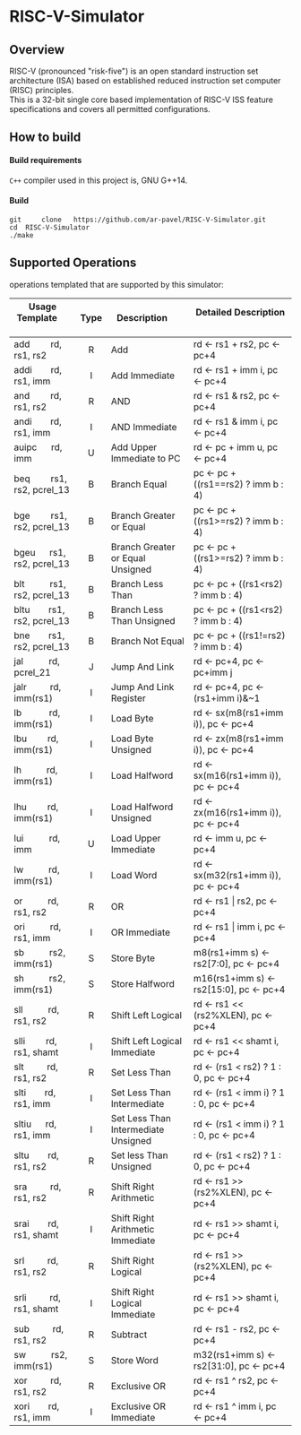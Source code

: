 # RISC-V-Simulator

## Overview

RISC-V (pronounced "risk-five") is an open standard instruction set architecture (ISA) based on established reduced instruction set computer (RISC) principles.<br>
This is a 32-bit single core based implementation of RISC-V ISS feature specifications and covers all permitted configurations.

## How to build

#### Build requirements

`C++` compiler used in this project is, GNU G++14.

#### Build

```shell
git     clone   https://github.com/ar-pavel/RISC-V-Simulator.git
cd  RISC-V-Simulator
./make
```

## Supported Operations

operations templated that are supported by this simulator:

| Usage Template &emsp; &emsp; &emsp; &emsp; &emsp; | Type | Description &emsp;                  | Detailed Description &emsp; &emsp; &emsp; &emsp; &emsp; |
| ------------------------------------------------- | :--: | ----------------------------------- | ------------------------------------------------------- |
| add &emsp; &ensp; rd, rs1, rs2                    |  R   | Add                                 | rd ← rs1 + rs2, pc ← pc+4                               |
| addi &emsp; &nbsp; rd, rs1, imm                   |  I   | Add Immediate                       | rd ← rs1 + imm i, pc ← pc+4                             |
| and &emsp; &ensp; rd, rs1, rs2                    |  R   | AND                                 | rd ← rs1 & rs2, pc ← pc+4                               |
| andi &emsp; &nbsp; rd, rs1, imm                   |  I   | AND Immediate                       | rd ← rs1 & imm i, pc ← pc+4                             |
| auipc &nbsp; &ensp; rd, imm                       |  U   | Add Upper Immediate to PC           | rd ← pc + imm u, pc ← pc+4                              |
| beq &emsp; &ensp; rs1, rs2, pcrel_13              |  B   | Branch Equal                        | pc ← pc + ((rs1==rs2) ? imm b : 4)                      |
| bge &emsp; &ensp; rs1, rs2, pcrel_13              |  B   | Branch Greater or Equal             | pc ← pc + ((rs1>=rs2) ? imm b : 4)                      |
| bgeu &ensp; &nbsp; rs1, rs2, pcrel_13             |  B   | Branch Greater or Equal Unsigned    | pc ← pc + ((rs1>=rs2) ? imm b : 4)                      |
| blt &emsp; &emsp; rs1, rs2, pcrel_13              |  B   | Branch Less Than                    | pc ← pc + ((rs1<rs2) ? imm b : 4)                       |
| bltu &emsp; &nbsp; rs1, rs2, pcrel_13             |  B   | Branch Less Than Unsigned           | pc ← pc + ((rs1<rs2) ? imm b : 4)                       |
| bne &emsp; &nbsp; rs1, rs2, pcrel_13              |  B   | Branch Not Equal                    | pc ← pc + ((rs1!=rs2) ? imm b : 4)                      |
| jal &emsp; &ensp; &nbsp; rd, pcrel_21             |  J   | Jump And Link                       | rd ← pc+4, pc ← pc+imm j                                |
| jalr &emsp; &nbsp; &nbsp; rd, imm(rs1)            |  I   | Jump And Link Register              | rd ← pc+4, pc ← (rs1+imm i)&~1                          |
| lb &emsp; &ensp; &ensp; rd, imm(rs1)              |  I   | Load Byte                           | rd ← sx(m8(rs1+imm i)), pc ← pc+4                       |
| lbu &emsp; &ensp; rd, imm(rs1)                    |  I   | Load Byte Unsigned                  | rd ← zx(m8(rs1+imm i)), pc ← pc+4                       |
| lh &emsp; &emsp; rd, imm(rs1)                     |  I   | Load Halfword                       | rd ← sx(m16(rs1+imm i)), pc ← pc+4                      |
| lhu &ensp; &emsp; rd, imm(rs1)                    |  I   | Load Halfword Unsigned              | rd ← zx(m16(rs1+imm i)), pc ← pc+4                      |
| lui &ensp; &emsp; &nbsp; rd, imm                  |  U   | Load Upper Immediate                | rd ← imm u, pc ← pc+4                                   |
| lw &emsp; &emsp; rd, imm(rs1)                     |  I   | Load Word                           | rd ← sx(m32(rs1+imm i)), pc ← pc+4                      |
| or &emsp; &emsp; rd, rs1, rs2                     |  R   | OR                                  | rd ← rs1 \| rs2, pc ← pc+4                              |
| ori &emsp; &emsp; rd, rs1, imm                    |  I   | OR Immediate                        | rd ← rs1 \| imm i, pc ← pc+4                            |
| sb &emsp; &emsp; rs2, imm(rs1)                    |  S   | Store Byte                          | m8(rs1+imm s) ← rs2[7:0], pc ← pc+4                     |
| sh &emsp; &emsp; rs2, imm(rs1)                    |  S   | Store Halfword                      | m16(rs1+imm s) ← rs2[15:0], pc ← pc+4                   |
| sll &emsp; &emsp; rd, rs1, rs2                    |  R   | Shift Left Logical                  | rd ← rs1 << (rs2%XLEN), pc ← pc+4                       |
| slli &emsp; &ensp; rd, rs1, shamt                 |  I   | Shift Left Logical Immediate        | rd ← rs1 << shamt i, pc ← pc+4                          |
| slt &ensp; &ensp; &ensp; rd, rs1, rs2             |  R   | Set Less Than                       | rd ← (rs1 < rs2) ? 1 : 0, pc ← pc+4                     |
| slti &emsp; &nbsp; rd, rs1, imm                   |  I   | Set Less Than Intermediate          | rd ← (rs1 < imm i) ? 1 : 0, pc ← pc+4                   |
| sltiu &nbsp; &ensp; rd, rs1, imm                  |  I   | Set Less Than Intermediate Unsigned | rd ← (rs1 < imm i) ? 1 : 0, pc ← pc+4                   |
| sltu &emsp; &nbsp; rd, rs1, rs2                   |  R   | Set less Than Unsigned              | rd ← (rs1 < rs2) ? 1 : 0, pc ← pc+4                     |
| sra &ensp; &ensp; &ensp; rd, rs1, rs2             |  R   | Shift Right Arithmetic              | rd ← rs1 >> (rs2%XLEN), pc ← pc+4                       |
| srai &emsp; &nbsp; rd, rs1, shamt                 |  I   | Shift Right Arithmetic Immediate    | rd ← rs1 >> shamt i, pc ← pc+4                          |
| srl &ensp; &ensp; &ensp; rd, rs1, rs2             |  R   | Shift Right Logical                 | rd ← rs1 >> (rs2%XLEN), pc ← pc+4                       |
| srli&emsp; &ensp; &nbsp; rd, rs1, shamt           |  I   | Shift Right Logical Immediate       | rd ← rs1 >> shamt i, pc ← pc+4                          |
| sub &ensp; &ensp; &ensp; rd, rs1, rs2             |  R   | Subtract                            | rd ← rs1 - rs2, pc ← pc+4                               |
| sw &emsp; &emsp; rs2, imm(rs1)                    |  S   | Store Word                          | m32(rs1+imm s) ← rs2[31:0], pc ← pc+4                   |
| xor &ensp; &ensp; &ensp; rd, rs1, rs2             |  R   | Exclusive OR                        | rd ← rs1 ^ rs2, pc ← pc+4                               |
| xori &emsp; &nbsp; rd, rs1, imm                   |  I   | Exclusive OR Immediate              | rd ← rs1 ^ imm i, pc ← pc+4                             |
